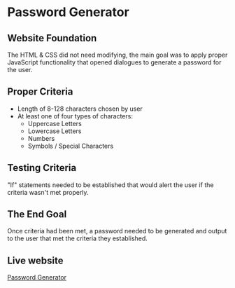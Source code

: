 # Password Generator
## Website Foundation
The HTML & CSS did not need modifying, the main goal was to apply proper JavaScript functionality that opened dialogues to generate a password for the user.
## Proper Criteria
* Length of 8-128 characters chosen by user
* At least one of four types of characters:
    * Uppercase Letters
    * Lowercase Letters
    * Numbers
    * Symbols / Special Characters
## Testing Criteria
"If" statements needed to be established that would alert the user if the criteria wasn't met properly.
## The End Goal
Once criteria had been met, a password needed to be generated and output to the user that met the criteria they established.
## Live website
[Password Generator](https://cwheelsrun.github.io/Password-Generator/)